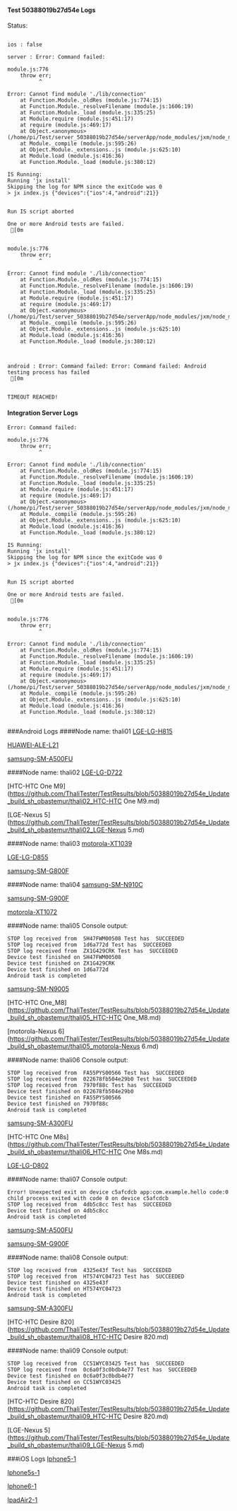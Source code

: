#### Test 50388019b27d54e Logs

Status: 
```

ios : false

server : Error: Command failed: 

module.js:776
    throw err;
          ^

Error: Cannot find module './lib/connection'
    at Function.Module._oldRes (module.js:774:15)
    at Function.Module._resolveFilename (module.js:1606:19)
    at Function.Module._load (module.js:335:25)
    at Module.require (module.js:451:17)
    at require (module.js:469:17)
    at Object.<anonymous> (/home/pi/Test/server_50388019b27d54e/serverApp/node_modules/jxm/node_modules/amqp/amqp.js:2:18)
    at Module._compile (module.js:595:26)
    at Object.Module._extensions..js (module.js:625:10)
    at Module.load (module.js:416:36)
    at Function.Module._load (module.js:380:12)

IS Running:
Running 'jx install'
Skipping the log for NPM since the exitCode was 0
> jx index.js {"devices":{"ios":4,"android":21}}

 
Run IS script aborted
 
One or more Android tests are failed.
 [0m


module.js:776
    throw err;
          ^

Error: Cannot find module './lib/connection'
    at Function.Module._oldRes (module.js:774:15)
    at Function.Module._resolveFilename (module.js:1606:19)
    at Function.Module._load (module.js:335:25)
    at Module.require (module.js:451:17)
    at require (module.js:469:17)
    at Object.<anonymous> (/home/pi/Test/server_50388019b27d54e/serverApp/node_modules/jxm/node_modules/amqp/amqp.js:2:18)
    at Module._compile (module.js:595:26)
    at Object.Module._extensions..js (module.js:625:10)
    at Module.load (module.js:416:36)
    at Function.Module._load (module.js:380:12)



android : Error: Command failed: Error: Command failed: Android testing process has failed
 [0m


TIMEOUT REACHED!
```
#### Integration Server Logs
```
Error: Command failed: 

module.js:776
    throw err;
          ^

Error: Cannot find module './lib/connection'
    at Function.Module._oldRes (module.js:774:15)
    at Function.Module._resolveFilename (module.js:1606:19)
    at Function.Module._load (module.js:335:25)
    at Module.require (module.js:451:17)
    at require (module.js:469:17)
    at Object.<anonymous> (/home/pi/Test/server_50388019b27d54e/serverApp/node_modules/jxm/node_modules/amqp/amqp.js:2:18)
    at Module._compile (module.js:595:26)
    at Object.Module._extensions..js (module.js:625:10)
    at Module.load (module.js:416:36)
    at Function.Module._load (module.js:380:12)

IS Running:
Running 'jx install'
Skipping the log for NPM since the exitCode was 0
> jx index.js {"devices":{"ios":4,"android":21}}

 
Run IS script aborted
 
One or more Android tests are failed.
 [0m


module.js:776
    throw err;
          ^

Error: Cannot find module './lib/connection'
    at Function.Module._oldRes (module.js:774:15)
    at Function.Module._resolveFilename (module.js:1606:19)
    at Function.Module._load (module.js:335:25)
    at Module.require (module.js:451:17)
    at require (module.js:469:17)
    at Object.<anonymous> (/home/pi/Test/server_50388019b27d54e/serverApp/node_modules/jxm/node_modules/amqp/amqp.js:2:18)
    at Module._compile (module.js:595:26)
    at Object.Module._extensions..js (module.js:625:10)
    at Module.load (module.js:416:36)
    at Function.Module._load (module.js:380:12)


```

###Android Logs
####Node name: thali01
[LGE-LG-H815](https://github.com/ThaliTester/TestResults/blob/50388019b27d54e_Update_build_sh_obastemur/thali01_LGE-LG-H815.md)

[HUAWEI-ALE-L21](https://github.com/ThaliTester/TestResults/blob/50388019b27d54e_Update_build_sh_obastemur/thali01_HUAWEI-ALE-L21.md)

[samsung-SM-A500FU](https://github.com/ThaliTester/TestResults/blob/50388019b27d54e_Update_build_sh_obastemur/thali01_samsung-SM-A500FU.md)

####Node name: thali02
[LGE-LG-D722](https://github.com/ThaliTester/TestResults/blob/50388019b27d54e_Update_build_sh_obastemur/thali02_LGE-LG-D722.md)

[HTC-HTC One M9](https://github.com/ThaliTester/TestResults/blob/50388019b27d54e_Update_build_sh_obastemur/thali02_HTC-HTC One M9.md)

[LGE-Nexus 5](https://github.com/ThaliTester/TestResults/blob/50388019b27d54e_Update_build_sh_obastemur/thali02_LGE-Nexus 5.md)

####Node name: thali03
[motorola-XT1039](https://github.com/ThaliTester/TestResults/blob/50388019b27d54e_Update_build_sh_obastemur/thali03_motorola-XT1039.md)

[LGE-LG-D855](https://github.com/ThaliTester/TestResults/blob/50388019b27d54e_Update_build_sh_obastemur/thali03_LGE-LG-D855.md)

[samsung-SM-G800F](https://github.com/ThaliTester/TestResults/blob/50388019b27d54e_Update_build_sh_obastemur/thali03_samsung-SM-G800F.md)

####Node name: thali04
[samsung-SM-N910C](https://github.com/ThaliTester/TestResults/blob/50388019b27d54e_Update_build_sh_obastemur/thali04_samsung-SM-N910C.md)

[samsung-SM-G900F](https://github.com/ThaliTester/TestResults/blob/50388019b27d54e_Update_build_sh_obastemur/thali04_samsung-SM-G900F.md)

[motorola-XT1072](https://github.com/ThaliTester/TestResults/blob/50388019b27d54e_Update_build_sh_obastemur/thali04_motorola-XT1072.md)

####Node name: thali05
Console output:
```
STOP log received from  SH47FWM00508 Test has  SUCCEEDED
STOP log received from  1d6a772d Test has  SUCCEEDED
STOP log received from  ZX1G429CRK Test has  SUCCEEDED
Device test finished on SH47FWM00508 
Device test finished on ZX1G429CRK 
Device test finished on 1d6a772d 
Android task is completed 
```
[samsung-SM-N9005](https://github.com/ThaliTester/TestResults/blob/50388019b27d54e_Update_build_sh_obastemur/thali05_samsung-SM-N9005.md)

[HTC-HTC One_M8](https://github.com/ThaliTester/TestResults/blob/50388019b27d54e_Update_build_sh_obastemur/thali05_HTC-HTC One_M8.md)

[motorola-Nexus 6](https://github.com/ThaliTester/TestResults/blob/50388019b27d54e_Update_build_sh_obastemur/thali05_motorola-Nexus 6.md)

####Node name: thali06
Console output:
```
STOP log received from  FA55PYS00566 Test has  SUCCEEDED
STOP log received from  022678fb504e29b0 Test has  SUCCEEDED
STOP log received from  7970f88c Test has  SUCCEEDED
Device test finished on 022678fb504e29b0 
Device test finished on FA55PYS00566 
Device test finished on 7970f88c 
Android task is completed 
```
[samsung-SM-A300FU](https://github.com/ThaliTester/TestResults/blob/50388019b27d54e_Update_build_sh_obastemur/thali06_samsung-SM-A300FU.md)

[HTC-HTC One M8s](https://github.com/ThaliTester/TestResults/blob/50388019b27d54e_Update_build_sh_obastemur/thali06_HTC-HTC One M8s.md)

[LGE-LG-D802](https://github.com/ThaliTester/TestResults/blob/50388019b27d54e_Update_build_sh_obastemur/thali06_LGE-LG-D802.md)

####Node name: thali07
Console output:
```
Error! Unexpected exit on device c5afcdcb app:com.example.hello code:0 
child process exited with code 0 on device c5afcdcb 
STOP log received from  4db5c8cc Test has  SUCCEEDED
Device test finished on 4db5c8cc 
Android task is completed 
```
[samsung-SM-A500FU](https://github.com/ThaliTester/TestResults/blob/50388019b27d54e_Update_build_sh_obastemur/thali07_samsung-SM-A500FU.md)

[samsung-SM-G900F](https://github.com/ThaliTester/TestResults/blob/50388019b27d54e_Update_build_sh_obastemur/thali07_samsung-SM-G900F.md)

####Node name: thali08
Console output:
```
STOP log received from  4325e43f Test has  SUCCEEDED
STOP log received from  HT574YC04723 Test has  SUCCEEDED
Device test finished on 4325e43f 
Device test finished on HT574YC04723 
Android task is completed 
```
[samsung-SM-A300FU](https://github.com/ThaliTester/TestResults/blob/50388019b27d54e_Update_build_sh_obastemur/thali08_samsung-SM-A300FU.md)

[HTC-HTC Desire 820](https://github.com/ThaliTester/TestResults/blob/50388019b27d54e_Update_build_sh_obastemur/thali08_HTC-HTC Desire 820.md)

####Node name: thali09
Console output:
```
STOP log received from  CC51WYC03425 Test has  SUCCEEDED
STOP log received from  0c6a0f3c0bdb4e77 Test has  SUCCEEDED
Device test finished on 0c6a0f3c0bdb4e77 
Device test finished on CC51WYC03425 
Android task is completed 
```
[HTC-HTC Desire 820](https://github.com/ThaliTester/TestResults/blob/50388019b27d54e_Update_build_sh_obastemur/thali09_HTC-HTC Desire 820.md)

[LGE-Nexus 5](https://github.com/ThaliTester/TestResults/blob/50388019b27d54e_Update_build_sh_obastemur/thali09_LGE-Nexus 5.md)




###iOS Logs
[Iphone5-1](https://github.com/ThaliTester/TestResults/blob/50388019b27d54e_Update_build_sh_obastemur/iOS_Iphone5-1.md)

[Iphone5s-1](https://github.com/ThaliTester/TestResults/blob/50388019b27d54e_Update_build_sh_obastemur/iOS_Iphone5s-1.md)

[Iphone6-1](https://github.com/ThaliTester/TestResults/blob/50388019b27d54e_Update_build_sh_obastemur/iOS_Iphone6-1.md)

[IpadAir2-1](https://github.com/ThaliTester/TestResults/blob/50388019b27d54e_Update_build_sh_obastemur/iOS_IpadAir2-1.md)


